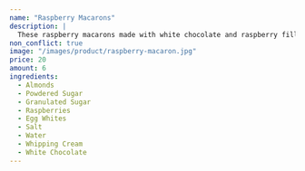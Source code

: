 ```yaml
---
name: "Raspberry Macarons"
description: |
  These raspberry macarons made with white chocolate and raspberry filling are one of the most flavorful macarons ever, the sweetness of the shells is very well balanced by the tart raspberries.
non_conflict: true
image: "/images/product/raspberry-macaron.jpg"
price: 20
amount: 6
ingredients:
  - Almonds
  - Powdered Sugar
  - Granulated Sugar
  - Raspberries
  - Egg Whites
  - Salt
  - Water
  - Whipping Cream
  - White Chocolate
---
```

